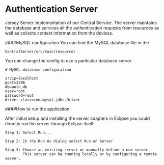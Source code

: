 Authentication Server
=====================

Jersey Server implementation of our Central Service. The server maintains the database and services all the authentication requests from resources as well as collects context information from the devices. 

####MySQL configuration
You can find the MySQL database file in the
```
CentralServer/src/main/resources
```

You can change the config to use a particular database server

```
# MySQL database configuration

srvip=localhost
port=3306
db=auth_db
user=root
password=root
driver_class=com.mysql.jdbc.Driver
```

####How to run the application

After initial setup and installing the server adapters in Eclipse you could directly run the server
through Eclipse itself

```
Step 1: Select Run...

Step 2: In the Run As dialog select Run on Server

Step 3: Choose an existing server or manually define a new server
        This server can be running locally or by configuring a remote server.
```
